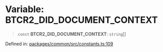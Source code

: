 # Variable: BTCR2\_DID\_DOCUMENT\_CONTEXT

> `const` **BTCR2\_DID\_DOCUMENT\_CONTEXT**: `string`[]

Defined in: [packages/common/src/constants.ts:109](https://github.com/dcdpr/did-btcr2-js/blob/c82bc5c69016e1146a0c52c6e6b21621f5abd6d4/packages/common/src/constants.ts#L109)

